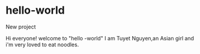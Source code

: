 # hello-world
New project

Hi everyone! welcome to "hello -world"
I am Tuyet Nguyen,an Asian girl and i'm very loved to eat noodles.

